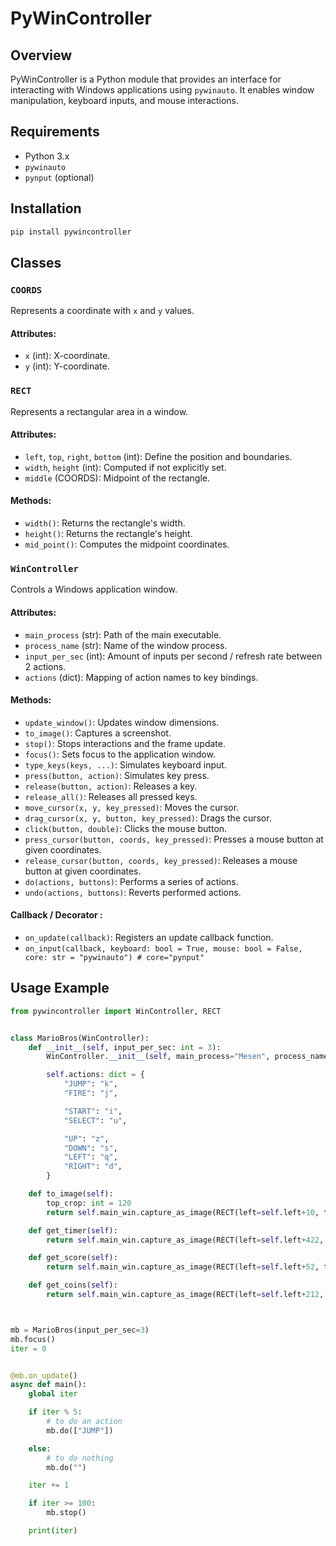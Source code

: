 # PyWinController

## Overview
PyWinController is a Python module that provides an interface for interacting with Windows applications using `pywinauto`. It enables window manipulation, keyboard inputs, and mouse interactions.

## Requirements
- Python 3.x
- `pywinauto`
- `pynput` (optional)

## Installation
```sh
pip install pywincontroller
```

## Classes

### `COORDS`
Represents a coordinate with `x` and `y` values.
#### Attributes:
- `x` (int): X-coordinate.
- `y` (int): Y-coordinate.

### `RECT`
Represents a rectangular area in a window.
#### Attributes:
- `left`, `top`, `right`, `bottom` (int): Define the position and boundaries.
- `width`, `height` (int): Computed if not explicitly set.
- `middle` (COORDS): Midpoint of the rectangle.
#### Methods:
- `width()`: Returns the rectangle's width.
- `height()`: Returns the rectangle's height.
- `mid_point()`: Computes the midpoint coordinates.

### `WinController`
Controls a Windows application window.
#### Attributes:
- `main_process` (str): Path of the main executable.
- `process_name` (str): Name of the window process.
- `input_per_sec` (int): Amount of inputs per second / refresh rate between 2 actions.
- `actions` (dict): Mapping of action names to key bindings.

#### Methods:
- `update_window()`: Updates window dimensions.
- `to_image()`: Captures a screenshot.
- `stop()`: Stops interactions and the frame update.
- `focus()`: Sets focus to the application window.
- `type_keys(keys, ...)`: Simulates keyboard input.
- `press(button, action)`: Simulates key press.
- `release(button, action)`: Releases a key.
- `release_all()`: Releases all pressed keys.
- `move_cursor(x, y, key_pressed)`: Moves the cursor.
- `drag_cursor(x, y, button, key_pressed)`: Drags the cursor.
- `click(button, double)`: Clicks the mouse button.
- `press_cursor(button, coords, key_pressed)`: Presses a mouse button at given coordinates.
- `release_cursor(button, coords, key_pressed)`: Releases a mouse button at given coordinates.
- `do(actions, buttons)`: Performs a series of actions.
- `undo(actions, buttons)`: Reverts performed actions.

#### Callback / Decorator :
- `on_update(callback)`: Registers an update callback function.
- `on_input(callback, keyboard: bool = True, mouse: bool = False, core: str = "pywinauto") # core="pynput"`

## Usage Example
```python
from pywincontroller import WinController, RECT


class MarioBros(WinController):
    def __init__(self, input_per_sec: int = 3):
        WinController.__init__(self, main_process="Mesen", process_name="Mesen - Super Mario Bros. (Europe) (Rev A)", input_per_sec=input_per_sec)

        self.actions: dict = {
            "JUMP": "k",
            "FIRE": "j",

            "START": "i",
            "SELECT": "u",

            "UP": "z",
            "DOWN": "s",
            "LEFT": "q",
            "RIGHT": "d",
        }

    def to_image(self):
        top_crop: int = 120
        return self.main_win.capture_as_image(RECT(left=self.left+10, top=self.top+top_crop, width=self.width-30, height=self.height-top_crop-20))

    def get_timer(self):
        return self.main_win.capture_as_image(RECT(left=self.left+422, top=self.top+101, width=50, height=18))

    def get_score(self):
        return self.main_win.capture_as_image(RECT(left=self.left+52, top=self.top+101, width=102, height=18))

    def get_coins(self):
        return self.main_win.capture_as_image(RECT(left=self.left+212, top=self.top+101, width=38, height=18))



mb = MarioBros(input_per_sec=3)
mb.focus()
iter = 0


@mb.on_update()
async def main():
    global iter

    if iter % 5:
        # to do an action
        mb.do(["JUMP"])

    else:
        # to do nothing
        mb.do("")

    iter += 1

    if iter >= 100:
        mb.stop()

    print(iter)
```
